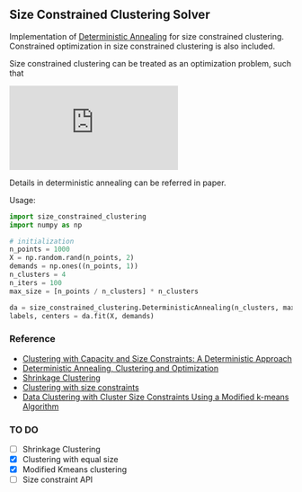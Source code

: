 ## Size Constrained Clustering Solver

Implementation of [Deterministic Annealing](http://web.eecs.umich.edu/~mayankb/docs/ClusterCap.pdf)
for size constrained clustering. Constrained optimization in size constrained clustering is also included. 

Size constrained clustering can be treated as an optimization problem, such that 

![equation](https://latex.codecogs.com/svg.latex?%5Cinline%20%5Cbegin%7Balign*%7D%20%5Cmin_%7By_i%2C%20j%20%5Cin%20%5B1%2C%20%7C%5Cmathcal%7BC%7D%7C%5D%7D%20%5Csum_%7Bi%3D1%7D%5E%7B%7C%5Cmathcal%7BR%7D%7C%7D%20p%28x_i%29%20%26%5Cleft%5C%7B%5Cmin_%7Bj%20%5Cin%20%5B1%2C%20%7C%5Cmathcal%7BC%7D%7C%5D%7D%20d%28x_i%2C%20y_j%29%20%5Cright%5C%7D%20%5C%5C%20s.t.%20%5Chspace%7B1cm%7D%20%5Csum_%7Bi%3D1%7D%5E%7B%7C%5Cmathcal%7BR%7D%7C%7D%20p%28x_i%29%5Ccdot%20z_%7Bi%2Cj%7D%20%26%5Cleq%20%5Clambda_j%20&plus;%20%5Cepsilon%2C%20%5Chspace%7B0.5cm%7D%20j%20%5Cin%20%5B1%2C%20%7C%5Cmathcal%7BC%7D%7C%5D%20%5C%5C%20%5Ctext%7Bwhere%7D%20%5Chspace%7B0.5cm%7D%20z_%7Bi%2Cj%7D%20%26%3D%20%5Cbegin%7Bcases%7D%201%20%26%5Chspace%7B0.2cm%7D%20x_i%20%5Cin%20%5Ctext%7BCluster%7D_j%20%5C%5C%200%20%26%5Chspace%7B0.2cm%7D%20%5Ctext%7Botherwise%7D%20%5Cend%7Bcases%7D%20%5C%5C%20%5Csum_%7Bj%7D%5E%7B%7C%5Cmathcal%7BC%7D%7C%7D%20%26%20%5Clambda_j%20%3D%201%20%5Chspace%7B0.2cm%7D%20%5Ctext%7Band%7D%20%5Chspace%7B0.2cm%7D%20%5Csum_%7Bj%7D%5E%7B%7C%5Cmathcal%7BC%7D%7C%7D%5Cmathcal%7BC%7D%5Ec_j%20%5Cgeq%20%7C%5Cmathcal%7BR%7D%7C%20%5Cend%7Balign*%7D)

Details in deterministic annealing can be referred in paper. 

Usage:
```python
import size_constrained_clustering
import numpy as np

# initialization
n_points = 1000
X = np.random.rand(n_points, 2)
demands = np.ones((n_points, 1))
n_clusters = 4
n_iters = 100
max_size = [n_points / n_clusters] * n_clusters

da = size_constrained_clustering.DeterministicAnnealing(n_clusters, max_size, n_iters, "l2")
labels, centers = da.fit(X, demands)
```

### Reference
* [Clustering with Capacity and Size Constraints: A Deterministic
Approach](http://web.eecs.umich.edu/~mayankb/docs/ClusterCap.pdf)
* [Deterministic Annealing, Clustering and Optimization](https://thesis.library.caltech.edu/2858/1/Rose_k_1991.pdf)
* [Shrinkage Clustering](https://www.researchgate.net/publication/322668506_Shrinkage_Clustering_A_fast_and_size-constrained_clustering_algorithm_for_biomedical_applications)
* [Clustering with size constraints](https://www.researchgate.net/publication/268292668_Clustering_with_Size_Constraints)
* [Data Clustering with Cluster Size Constraints Using a Modified k-means Algorithm](https://core.ac.uk/download/pdf/61217069.pdf)

### TO DO
* [ ] Shrinkage Clustering
* [X] Clustering with equal size
* [X] Modified Kmeans clustering
* [ ] Size constraint API
